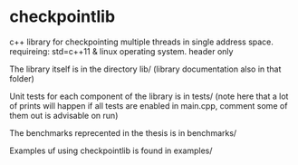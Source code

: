 # checkpointlib

c++ library for checkpointing multiple threads in single address space.
requireing: std=c++11 & linux operating system.
header only

The library itself is in the directory lib/ (library documentation also in that folder)

Unit tests for each component of the library is in tests/ (note here that a lot of prints will happen if all tests are enabled in main.cpp, comment some of them out is advisable on run)

The  benchmarks reprecented in the thesis is in benchmarks/

Examples uf using checkpointlib is found in examples/